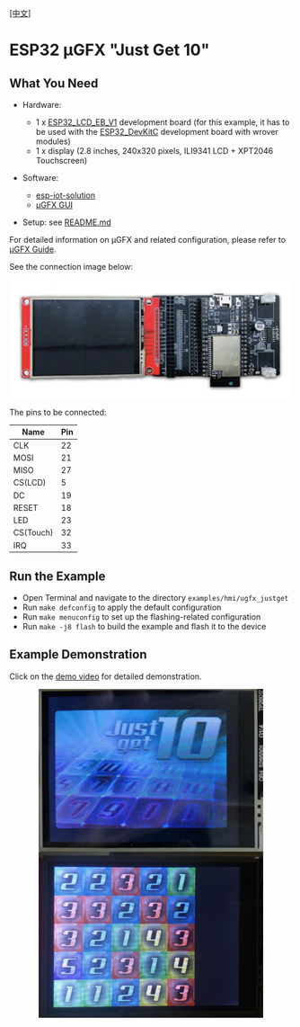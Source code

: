 [[中文]](./ugfx_justget_cn.md)

# ESP32 μGFX "Just Get 10"

## What You Need

- Hardware:
	* 1 x [ESP32\_LCD\_EB\_V1](../../../documents/evaluation_boards/ESP32_LCD_EB_guide_en.md) development board (for this example, it has to be used with the [ESP32_DevKitC](https://docs.espressif.com/projects/esp-idf/en/latest/hw-reference/modules-and-boards.html#esp32-devkitc-v4) development board with wrover modules)
	* 1 x display (2.8 inches, 240x320 pixels, ILI9341 LCD + XPT2046 Touchscreen)
- Software: 
	* [esp-iot-solution](https://github.com/espressif/esp-iot-solution) 
	* [μGFX GUI](https://ugfx.io/)

- Setup: see [README.md](../../../README.md#preparation)

For detailed information on μGFX and related configuration, please refer to [μGFX Guide](../../../documents/hmi_solution/ugfx/ugfx_guide_en.md).

See the connection image below:

<div align="center"><img src="../../../documents/_static/hmi_solution/lcd_connect.jpg" width = "700" alt="lcd_connect" align=center /></div>  

The pins to be connected:

Name | Pin
-------- | -----
CLK | 22
MOSI | 21
MISO | 27
CS(LCD) | 5
DC | 19
RESET | 18
LED | 23
CS(Touch) | 32
IRQ | 33

## Run the Example

- Open Terminal and navigate to the directory `examples/hmi/ugfx_justget`
- Run `make defconfig` to apply the default configuration
- Run `make menuconfig` to set up the flashing-related configuration
- Run `make -j8 flash` to build the example and flash it to the device

## Example Demonstration

Click on the [demo video](http://demo.iot.espressif.cn:8887/cmp/demo/ugfx_justget.mp4) for detailed demonstration.

<div align="center"><img src="../../../documents/_static/hmi_solution/ugfx/ugfx_justget0.jpg" width = "400" alt="ugfx_justget0" align=center /></div>  

<div align="center"><img src="../../../documents/_static/hmi_solution/ugfx/ugfx_justget1.jpg" width = "400" alt="ugfx_justget1" align=center /></div>  